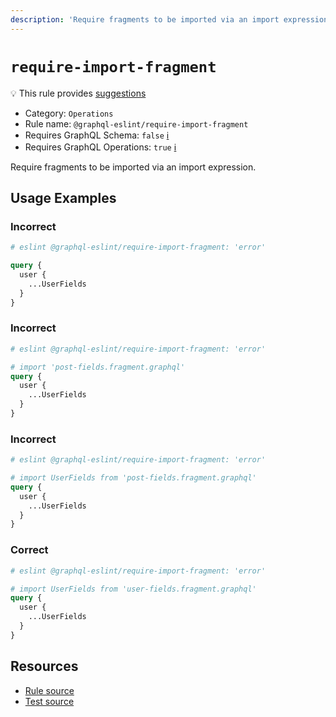 ```yaml
---
description: 'Require fragments to be imported via an import expression.'
---
```


# `require-import-fragment`

💡 This rule provides
[suggestions](https://eslint.org/docs/developer-guide/working-with-rules#providing-suggestions)

- Category: `Operations`
- Rule name: `@graphql-eslint/require-import-fragment`
- Requires GraphQL Schema: `false`
  [ℹ️](/docs/getting-started#extended-linting-rules-with-graphql-schema)
- Requires GraphQL Operations: `true`
  [ℹ️](/docs/getting-started#extended-linting-rules-with-siblings-operations)

Require fragments to be imported via an import expression.

## Usage Examples

### Incorrect

```graphql
# eslint @graphql-eslint/require-import-fragment: 'error'

query {
  user {
    ...UserFields
  }
}
```

### Incorrect

```graphql
# eslint @graphql-eslint/require-import-fragment: 'error'

# import 'post-fields.fragment.graphql'
query {
  user {
    ...UserFields
  }
}
```

### Incorrect

```graphql
# eslint @graphql-eslint/require-import-fragment: 'error'

# import UserFields from 'post-fields.fragment.graphql'
query {
  user {
    ...UserFields
  }
}
```

### Correct

```graphql
# eslint @graphql-eslint/require-import-fragment: 'error'

# import UserFields from 'user-fields.fragment.graphql'
query {
  user {
    ...UserFields
  }
}
```

## Resources

- [Rule source](https://github.com/B2o5T/graphql-eslint/tree/master/packages/plugin/src/rules/require-import-fragment.ts)
- [Test source](https://github.com/B2o5T/graphql-eslint/tree/master/packages/plugin/__tests__/require-import-fragment.spec.ts)
